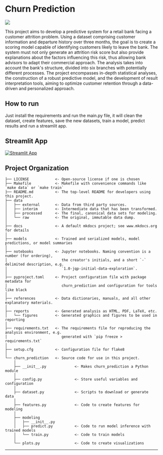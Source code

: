 # Churn Prediction

<a target="_blank" href="https://cookiecutter-data-science.drivendata.org/">
    <img src="https://img.shields.io/badge/CCDS-Project%20template-328F97?logo=cookiecutter" />
</a>

This project aims to develop a predictive system for a retail bank facing a customer attrition problem. Using a dataset comprising customer information and departure history over three months, the goal is to create a scoring model capable of identifying customers likely to leave the bank. The system must not only generate an attrition risk score but also provide explanations about the factors influencing this risk, thus allowing bank advisors to adapt their commercial approach. The analysis takes into account the bank's structure, divided into six branches with potentially different processes. The project encompasses in-depth statistical analyses, the construction of a robust predictive model, and the development of result interpretation tools, aiming to optimize customer retention through a data-driven and personalized approach.

## How to run
Just install the requirements and run the main.py file, it will clean the dataset, create features, save the new datasets, train a model, predict results and run a streamlit app.

## Streamlit App

[![Streamlit App](https://static.streamlit.io/badges/streamlit_badge_black_white.svg)](https://loickcuer-churn-prediction-docsstreamlit-app-susqjw.streamlit.app/)

## Project Organization

```
├── LICENSE            <- Open-source license if one is chosen
├── Makefile           <- Makefile with convenience commands like `make data` or `make train`
├── README.md          <- The top-level README for developers using this project.
├── data
│   ├── external       <- Data from third party sources.
│   ├── interim        <- Intermediate data that has been transformed.
│   ├── processed      <- The final, canonical data sets for modeling.
│   └── raw            <- The original, immutable data dump.
│
├── docs               <- A default mkdocs project; see www.mkdocs.org for details
│
├── models             <- Trained and serialized models, model predictions, or model summaries
│
├── notebooks          <- Jupyter notebooks. Naming convention is a number (for ordering),
│                         the creator's initials, and a short `-` delimited description, e.g.
│                         `1.0-jqp-initial-data-exploration`.
│
├── pyproject.toml     <- Project configuration file with package metadata for 
│                         churn_prediction and configuration for tools like black
│
├── references         <- Data dictionaries, manuals, and all other explanatory materials.
│
├── reports            <- Generated analysis as HTML, PDF, LaTeX, etc.
│   └── figures        <- Generated graphics and figures to be used in reporting
│
├── requirements.txt   <- The requirements file for reproducing the analysis environment, e.g.
│                         generated with `pip freeze > requirements.txt`
│
├── setup.cfg          <- Configuration file for flake8
│
└── churn_prediction   <- Source code for use in this project.
    │
    ├── __init__.py             <- Makes churn_prediction a Python module
    │
    ├── config.py               <- Store useful variables and configuration
    │
    ├── dataset.py              <- Scripts to download or generate data
    │
    ├── features.py             <- Code to create features for modeling
    │
    ├── modeling                
    │   ├── __init__.py 
    │   ├── predict.py          <- Code to run model inference with trained models          
    │   └── train.py            <- Code to train models
    │
    └── plots.py                <- Code to create visualizations
```

--------

